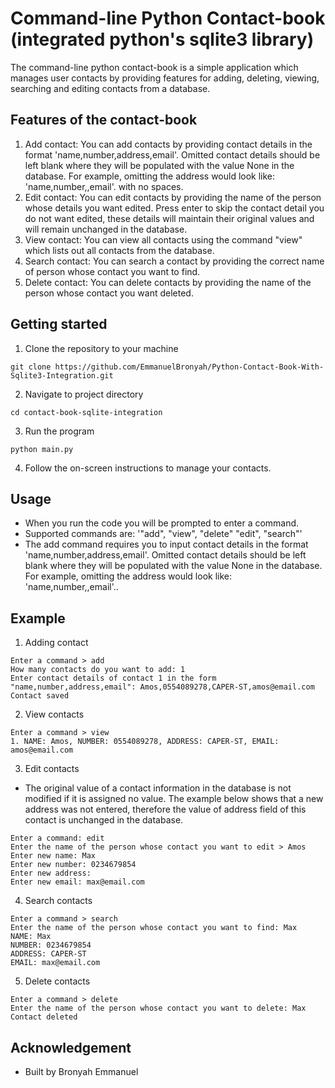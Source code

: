 # Command-line Python Contact-book (integrated python's sqlite3 library)

The command-line python contact-book is a 
simple application which manages user 
contacts by providing features for adding,
deleting, viewing, searching and editing 
contacts from a database.

## Features of the contact-book
1. Add contact: You can add contacts by providing
contact details in the format 'name,number,address,email'.
Omitted contact details should be left blank where they will be populated
with the value None in the database. For example, omitting the address
would look like: 'name,number,,email'.
with no spaces.
2. Edit contact: You can edit contacts by providing
the name of the person whose details you want edited.
Press enter to skip the contact detail you do not want
edited, these details will maintain their 
original values and will remain unchanged in the
database.
3. View contact: You can view all contacts using
the command "view" which lists out all contacts from
the database.
4. Search contact: You can search a contact by
providing the correct name of person whose contact
you want to find.
5. Delete contact: You can delete contacts by
providing the name of the person whose contact
you want deleted.

## Getting started
1. Clone the repository to your machine 
```shell
git clone https://github.com/EmmanuelBronyah/Python-Contact-Book-With-Sqlite3-Integration.git
```

2. Navigate to project directory
```shell
cd contact-book-sqlite-integration
```

3. Run the program
```shell
python main.py
```

4. Follow the on-screen instructions to manage
your contacts.

## Usage
* When you run the code you will be prompted to
enter a command.
* Supported commands are: '"add", "view", "delete"
"edit", "search"'
* The add command requires you to input contact
details in the format 'name,number,address,email'.
Omitted contact details should be left blank where they will be populated
with the value None in the database. For example, omitting the address
would look like: 'name,number,,email'..

## Example
1. Adding contact
```shell
Enter a command > add
How many contacts do you want to add: 1
Enter contact details of contact 1 in the form "name,number,address,email": Amos,0554089278,CAPER-ST,amos@email.com
Contact saved
```

2. View contacts
```shell
Enter a command > view
1. NAME: Amos, NUMBER: 0554089278, ADDRESS: CAPER-ST, EMAIL: amos@email.com
```

3. Edit contacts
* The original value of a contact information in the
database is not modified if it is assigned no value.
The example below shows that a new address was not 
entered, therefore the value of address field of 
this contact is unchanged in the database.
```shell
Enter a command: edit
Enter the name of the person whose contact you want to edit > Amos
Enter new name: Max
Enter new number: 0234679854
Enter new address: 
Enter new email: max@email.com
```

4. Search contacts
```shell
Enter a command > search
Enter the name of the person whose contact you want to find: Max
NAME: Max
NUMBER: 0234679854
ADDRESS: CAPER-ST
EMAIL: max@email.com
```

5. Delete contacts
```shell
Enter a command > delete
Enter the name of the person whose contact you want to delete: Max
Contact deleted 
```

## Acknowledgement
* Built by Bronyah Emmanuel 
